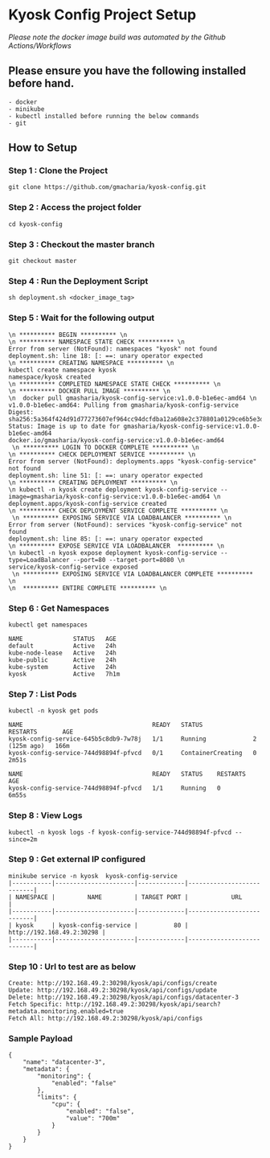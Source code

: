 # Kyosk Config Project Setup

*Please note the docker image build was automated by the Github Actions/Workflows*
## Please ensure you have the following installed before hand.
    - docker
    - minikube
    - kubectl installed before running the below commands
    - git
## How to Setup
### Step 1 : Clone the Project
```
git clone https://github.com/gmacharia/kyosk-config.git
```
### Step 2 : Access the project folder
```
cd kyosk-config
```
### Step 3 : Checkout the master branch
```
git checkout master
```
### Step 4 : Run the Deployment Script
```
sh deployment.sh <docker_image_tag>
```
### Step 5 :  Wait for the following output
```
\n ********** BEGIN ********** \n
\n ********** NAMESPACE STATE CHECK ********** \n
Error from server (NotFound): namespaces "kyosk" not found
deployment.sh: line 18: [: ==: unary operator expected
\n ********** CREATING NAMESPACE ********** \n
kubectl create namespace kyosk
namespace/kyosk created
\n ********** COMPLETED NAMESPACE STATE CHECK ********** \n
\n ********** DOCKER PULL IMAGE ********** \n
\n  docker pull gmasharia/kyosk-config-service:v1.0.0-b1e6ec-amd64 \n
v1.0.0-b1e6ec-amd64: Pulling from gmasharia/kyosk-config-service
Digest: sha256:5a364f424d91d77273607ef964cc94dcfdba12a608e2c378801a0129ce6b5e3d
Status: Image is up to date for gmasharia/kyosk-config-service:v1.0.0-b1e6ec-amd64
docker.io/gmasharia/kyosk-config-service:v1.0.0-b1e6ec-amd64
 \n ********** LOGIN TO DOCKER COMPLETE ********** \n
\n ********** CHECK DEPLOYMENT SERVICE ********** \n
Error from server (NotFound): deployments.apps "kyosk-config-service" not found
deployment.sh: line 51: [: ==: unary operator expected
\n ********** CREATING DEPLOYMENT ********** \n
\n kubectl -n kyosk create deployment kyosk-config-service --image=gmasharia/kyosk-config-service:v1.0.0-b1e6ec-amd64 \n
deployment.apps/kyosk-config-service created
\n ********** CHECK DEPLOYMENT SERVICE COMPLETE ********** \n
 \n ********** EXPOSING SERVICE VIA LOADBALANCER ********** \n
Error from server (NotFound): services "kyosk-config-service" not found
deployment.sh: line 85: [: ==: unary operator expected
\n ********** EXPOSE SERVICE VIA LOADBALANCER  ********** \n
\n kubectl -n kyosk expose deployment kyosk-config-service --type=LoadBalancer --port=80 --target-port=8080 \n
service/kyosk-config-service exposed
 \n ********** EXPOSING SERVICE VIA LOADBALANCER COMPLETE ********** \n
\n  ********** ENTIRE COMPLETE ********** \n

```

### Step 6 : Get Namespaces  
```
kubectl get namespaces

NAME              STATUS   AGE
default           Active   24h
kube-node-lease   Active   24h
kube-public       Active   24h
kube-system       Active   24h
kyosk             Active   7h1m
```
### Step 7 : List Pods 
```
kubectl -n kyosk get pods

NAME                                    READY   STATUS              RESTARTS       AGE
kyosk-config-service-645b5c8db9-7w78j   1/1     Running             2 (125m ago)   166m
kyosk-config-service-744d98894f-pfvcd   0/1     ContainerCreating   0              2m51s

NAME                                    READY   STATUS    RESTARTS   AGE
kyosk-config-service-744d98894f-pfvcd   1/1     Running   0          6m55s
```
### Step 8 : View Logs
```
kubectl -n kyosk logs -f kyosk-config-service-744d98894f-pfvcd --since=2m
```
### Step 9 : Get external IP configured
```
minikube service -n kyosk  kyosk-config-service
|-----------|----------------------|-------------|---------------------------|
| NAMESPACE |         NAME         | TARGET PORT |            URL            |
|-----------|----------------------|-------------|---------------------------|
| kyosk     | kyosk-config-service |          80 | http://192.168.49.2:30298 |
|-----------|----------------------|-------------|---------------------------|
```
### Step 10 : Url to test are as below
```
Create: http://192.168.49.2:30298/kyosk/api/configs/create
Update: http://192.168.49.2:30298/kyosk/api/configs/update
Delete: http://192.168.49.2:30298/kyosk/api/configs/datacenter-3
Fetch Specific: http://192.168.49.2:30298/kyosk/api/search?metadata.monitoring.enabled=true
Fetch All: http://192.168.49.2:30298/kyosk/api/configs
```
### Sample Payload
```
{
    "name": "datacenter-3",
    "metadata": {
        "monitoring": {
            "enabled": "false"
        },
        "limits": {
            "cpu": {
                "enabled": "false",
                "value": "700m"
            }
        }
    }
}
```





